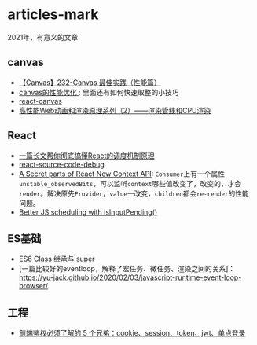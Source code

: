 # articles-mark
2021年，有意义的文章


## canvas
- [【Canvas】232-Canvas 最佳实践（性能篇）](https://cloud.tencent.com/developer/article/1471956)
- [ canvas的性能优化 ](https://www.cnblogs.com/rubylouvre/p/3570636.html): 里面还有如何快速取整的小技巧
- [ react-canvas ](https://github.com/flipboard/react-canvas)
- [高性能Web动画和渲染原理系列（2）——渲染管线和CPU渲染](https://www.cnblogs.com/dashnowords/p/11706774.html)


## React
- [一篇长文帮你彻底搞懂React的调度机制原理](https://zhuanlan.zhihu.com/p/347522106)
- [react-source-code-debug](https://github.com/neroneroffy/react-source-code-debug)
- [A Secret parts of React New Context API](https://koba04.medium.com/a-secret-parts-of-react-new-context-api-e9506a4578aa): `Consumer`上有一个属性`unstable_observedBits`，可以监听`context`哪些值改变了，改变的，才会`render`。解决原先`Provider`，`value`一改变，`children`都会`re-render`的性能问题。
- [Better JS scheduling with isInputPending()](https://web.dev/isinputpending/)

## ES基础
- [ES6 Class 继承与 super](https://segmentfault.com/a/1190000015565616)
- [一篇比较好的eventloop，解释了宏任务、微任务、渲染之间的关系]：https://yu-jack.github.io/2020/02/03/javascript-runtime-event-loop-browser/


## 工程
- [前端鉴权必须了解的 5 个兄弟：cookie、session、token、jwt、单点登录](https://mp.weixin.qq.com/s/rwp9sXi4Y8Ht0UbA6z4hSg)
